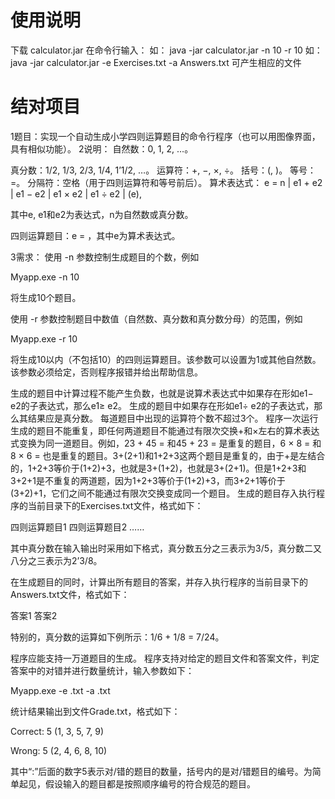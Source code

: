# 使用说明

下载 calculator.jar
在命令行输入：
如： java -jar calculator.jar -n 10 -r 10
如： java -jar calculator.jar -e Exercises.txt -a Answers.txt
可产生相应的文件

# 结对项目

1题目：实现一个自动生成小学四则运算题目的命令行程序（也可以用图像界面，具有相似功能）。
2说明：
自然数：0, 1, 2, …。

真分数：1/2, 1/3, 2/3, 1/4, 1’1/2, …。
运算符：+, −, ×, ÷。
括号：(, )。
等号：=。
分隔符：空格（用于四则运算符和等号前后）。
算术表达式：
e = n | e1 + e2 | e1 − e2 | e1 × e2 | e1 ÷ e2 | (e),

其中e, e1和e2为表达式，n为自然数或真分数。

四则运算题目：e = ，其中e为算术表达式。
 

3需求：
使用 -n 参数控制生成题目的个数，例如
 

Myapp.exe -n 10

 

将生成10个题目。

使用 -r 参数控制题目中数值（自然数、真分数和真分数分母）的范围，例如
 

Myapp.exe -r 10

 

将生成10以内（不包括10）的四则运算题目。该参数可以设置为1或其他自然数。该参数必须给定，否则程序报错并给出帮助信息。

生成的题目中计算过程不能产生负数，也就是说算术表达式中如果存在形如e1− e2的子表达式，那么e1≥ e2。
生成的题目中如果存在形如e1÷ e2的子表达式，那么其结果应是真分数。
每道题目中出现的运算符个数不超过3个。
程序一次运行生成的题目不能重复，即任何两道题目不能通过有限次交换+和×左右的算术表达式变换为同一道题目。例如，23 + 45 = 和45 + 23 = 是重复的题目，6 × 8 = 和8 × 6 = 也是重复的题目。3+(2+1)和1+2+3这两个题目是重复的，由于+是左结合的，1+2+3等价于(1+2)+3，也就是3+(1+2)，也就是3+(2+1)。但是1+2+3和3+2+1是不重复的两道题，因为1+2+3等价于(1+2)+3，而3+2+1等价于(3+2)+1，它们之间不能通过有限次交换变成同一个题目。
生成的题目存入执行程序的当前目录下的Exercises.txt文件，格式如下：

 

四则运算题目1
四则运算题目2
……

 

其中真分数在输入输出时采用如下格式，真分数五分之三表示为3/5，真分数二又八分之三表示为2’3/8。

在生成题目的同时，计算出所有题目的答案，并存入执行程序的当前目录下的Answers.txt文件，格式如下：
 

答案1
答案2
 

特别的，真分数的运算如下例所示：1/6 + 1/8 = 7/24。

程序应能支持一万道题目的生成。
程序支持对给定的题目文件和答案文件，判定答案中的对错并进行数量统计，输入参数如下：
 

Myapp.exe -e <exercisefile>.txt -a <answerfile>.txt

 

统计结果输出到文件Grade.txt，格式如下：

 

Correct: 5 (1, 3, 5, 7, 9)

Wrong: 5 (2, 4, 6, 8, 10)

 

其中“:”后面的数字5表示对/错的题目的数量，括号内的是对/错题目的编号。为简单起见，假设输入的题目都是按照顺序编号的符合规范的题目。
